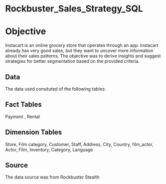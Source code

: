 # Rockbuster_Sales_Strategy_SQL

# Objective
Instacart is an online grocery store that operates through an app. Instacart already has very good sales, but they want to uncover more information about their sales patterns. The objective was to derive insights and suggest strategies for better segmentation based on the provided criteria.

## Data
The data used consituted of the following tables:

## Fact Tables
Payment , Rental

## Dimension Tables
Store,
Film category,
Customer,
Staff,
Address,
City,
Country,
film_actor,
Actor,
Film,
Inventory,
Category,
Language

## Source
The data source was from Rockbuster Stealth
